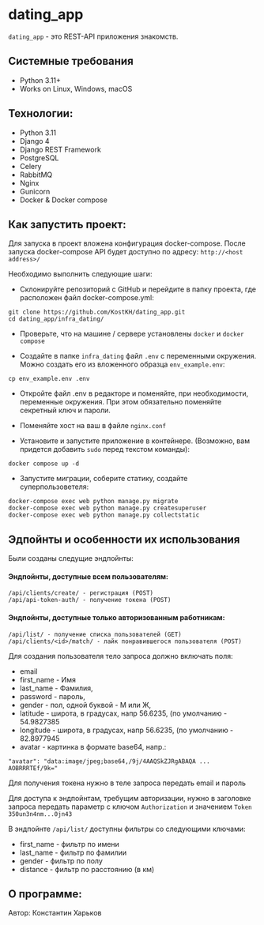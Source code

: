 # dating_app

`dating_app` - это REST-API приложения знакомств.

## Системные требования
- Python 3.11+
- Works on Linux, Windows, macOS

## Технологии:
- Python 3.11
- Django 4
- Django REST Framework
- PostgreSQL
- Celery 
- RabbitMQ
- Nginx
- Gunicorn
- Docker & Docker compose

## Как запустить проект:

Для запуска в проект вложена конфигурация docker-compose. После запуска docker-compose API будет доступно по адресу: `http://<host address>/`

Необходимо выполнить следующие шаги:
- Склонируйте репозиторий с GitHub и перейдите в папку проекта, где расположен файл docker-compose.yml:

```
git clone https://github.com/KostKH/dating_app.git
cd dating_app/infra_dating/
```

- Проверьте, что на машине / сервере установлены `docker` и `docker compose`

- Cоздайте в папке `infra_dating` файл `.env` с переменными окружения. Можно создать его из вложенного образца `env_example.env`:
```
cp env_example.env .env
```
- Откройте файл .env в редакторе и поменяйте, при необходимости, переменные окружения. При этом обязательно поменяйте секретный ключ и пароли.

- Поменяйте хост на ваш в файле `nginx.conf`

- Установите и запустите приложение в контейнере. (Возможно, вам придется добавить `sudo` перед текстом команды):
```
docker compose up -d
```
- Запустите миграции, соберите статику, создайте суперпользоветеля:
```
docker-compose exec web python manage.py migrate
docker-compose exec web python manage.py createsuperuser
docker-compose exec web python manage.py collectstatic
```

## Эдпойнты и особенности их использования

Были созданы следущие эндпойнты:

#### Эндпойнты, доступные всем пользователям:
```
/api/clients/create/ - регистрация (POST)
/api/api-token-auth/ - получение токена (POST)
```
#### Эндпойнты, доступные только авторизованным работникам:
```
/api/list/ - получение списка пользователей (GET)
/api/clients/<id>/match/ - лайк понравившегося пользователя (POST)
```

Для создания пользователя тело запроса должно включать поля:
- email
- first_name - Имя
- last_name - Фамилия,
- password - пароль,
- gender - пол, одной буквой - М или Ж,
- latitude - широта, в градусах, напр 56.6235, (по умолчанию - 54.9827385
- longitude - широта, в градусах, напр 56.6235, (по умолчанию - 82.8977945
- avatar - картинка в формате base64, напр.:
```
"avatar": "data:image/jpeg;base64,/9j/4AAQSkZJRgABAQA ... AOBRRRTEf/9k="
```

Для получения токена нужно в теле запроса передать email и пароль

Для доступа к эндпойнтам, требущим авторизации, нужно в заголовке запроса
передать параметр с ключом `Authorization` и значением `Token 350un3n4nm...0jn43`

В эндпойнте `/api/list/` доступны фильтры со следующими ключами:
- first_name - фильтр по имени
- last_name - фильтр по фамилии
- gender - фильтр по полу
- distance - фильтр по расстоянию (в км)

## О программе:

Автор: Константин Харьков
